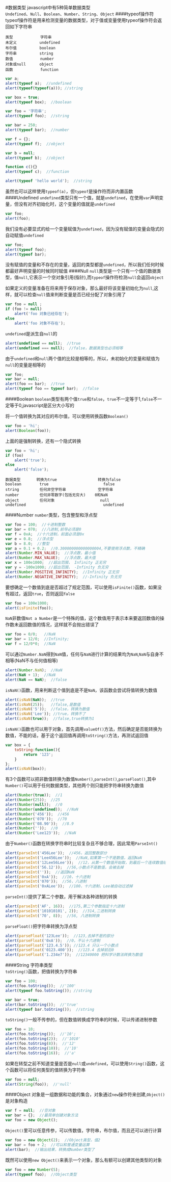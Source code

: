 #数据类型
javascript中有5种简单数据类型          
`Undefined`、`Null`、`Boolean`、`Number`、`String`、`Object`
####typeof操作符
typeof操作符是用来检测变量的数据类型，对于值或变量使用typeof操作符会返回如下字符串
```text
类型            字符串
未定义          undefined
布尔值          boolean
字符串          string
数值            number
对象或null      object
函数            function
```
```js
var a;
alert(typeof a);  //undefined
alert(typeof(typeof(a))); //string

var box = true;
alert(typeof box);  //boolean

var foo = '字符串';
alert(typeof foo);  //string

var bar = 250;
alert(typeof bar);  //number

var f = {};
alert(typeof f);  //object

var b = null;
alert(typeof b);  //object

function c(){}
alert(typeof c);  //function

alert(typeof 'hello world');  //string
```
虽然也可以这样使用`typeof(a)`，但`typeof`是操作符而非内置函数    
####Undefined
`undefined`类型只有一个值，就是`undefined`，在使用`var`声明变量，但没有对齐初始化时，这个变量的值就是`undefined`
```js
var foo;
alert(foo);
```
我们没有必要显式的给一个变量赋值为`undefined`，因为没有赋值的变量会隐式的自动赋值`undefined`
```js
var foo;
alert(typeof foo);
alert(typeof bar);
```
没有赋值的变量和不存在的变量，返回的类型都是`undefined`，所以我们任何时候都最好声明变量的时候同时赋值
####Null
`null`类型是一个只有一个值的数据类型，值`null`,它表示一个空对象引用(指针),而`typeof`操作符检测`null`会返回`object`

如果定义的变量准备在将来用于保存对象，那么最好将该变量初始化为`null`,这样，就可以检查`null`值来判断变量是否已经分配了对象引用了
```js
var foo = null ;
if (foo != null)
	alert('foo 对象已经存在');
else
	alert('foo 对象不存在');
```
`undefined`是派生自`null`的
```js
alert(undefined == null);  //true
alert(undefined === null);  //false，数据类型也必须相等
```
由于`undefined`和`null`两个值的比较是相等的，所以，未初始化的变量和赋值为`null`的变量是相等的
```js
var foo;
var bar = null;
alert(foo == bar);  //true
alert(typeof foo == typeof bar);  //false
```
####Boolean
`boolean`类型有两个值`true`和`false`，`true`不一定等于1,`false`不一定等于0,javascript是区分大小写的

将一个值转换为其对应的布尔值，可以使用转换函数`Boolean()`
```js
var foo = 'hi';
alert(Boolean(foo));
```
上面的是强制转换，还有一个隐式转换
```js
var foo = 'hi';
if (foo)
	alert('true');
else
	alert('false');
```
```text
数据类型       转换为true                  转换为false
boolean        true                        false      
string         任何非空字符串              空字符串
number         任何非零数字(包括无穷大)    0和NaN
object         任何对象                    null
undefined                                  undefined
```
####Number
`number`类型，包含整型和浮点型
```js
var foo = 100;  //十进制整数
var bar = 070;  //八进制,前导必须是0
var f = 0xA;  //十六进制，前面必须是0x
var e = 0.8;  //浮点型
var b = 8.0;  //整型
var a = 0.1 + 0.2;  //0.300000000000000004,不要使用浮点数，不精确
alert(Number.MIN_VALUE);  //浮点数，最小值
alert(Number.MAX_VALUE);  //浮点数，最大值
var x = 100e1000;  //超出范围， Infinity 正无穷
var y = -100e1000; //超出范围， -Infinity 负无穷
alert(Number.POSITIVE_INFINITY);  //Infinity 正无穷
alert(Number.NEGATIVE_INFINITY);  //-Infinity 负无穷
```
要想确定一个数值到底是否超过了规定范围，可以使用`isFinite()`函数，如果没有超过，返回`true`，否则返回`false`
```js
var foo = 100e1000;
alert(isFinite(foo));
```
`NaN`非数值`Not a Number`是一个特殊的值，这个数值用于表示本来要返回数值的操作数未返回数值的情况，这样就不会抛出错误了
```js
var foo = 0/0;   //NaN
var bar = 12/0;  //Infinity;
var f = 12/0*0;  //NaN
```
可以通过`Number.NaN`得到`NaN`值，任何与`NaN`进行计算的结果均为`NaN`,`NaN`与自身不相等(NaN不与任何值相等)
```js
alert(Number.NaN);  //NaN
alert(NaN + 1);  //NaN
alert(NaN == NaN);  //false
```
`isNaN()`函数，用来判断这个值到底是不是`NaN`，该函数会尝试将值转换为数值
```js
alert(isNaN(NaN));  //true
alert(isNaN(25));   //false,是数值
alert(isNaN('5'));  //false，转换为数值
alert(isNaN('Lee')); //true，转换不了
alert(isNaN(true));  //false,true转换为1
```
`isNaN()`函数也可以用于对象，首先调用`valueOf()`方法，然后确定是否能转换为数值，不能的话，基于这个返回值再调用`toString()`方法，再测试返回值
```js
var box = {
	toString:function(){
		return '123';
	}
};
alert(isNaN(box));
```
有3个函数可以把非数值转换为数值`Number()`,`parseInt()`,`parseFloat()`,其中`Number()`可以用于任何数据类型，其他两个则只能把字符串转换为数值
```js
alert(Number(true));  //1
alert(Number(25));  //25
alert(Number(null));  //0
alert(Number(undefined));  //NaN
alert(Number('456'));  //456
alert(Number('070'));  //70
alert(Number('08.90'));  //8.9
alert(Number(''));  //0
alert(Number('Lee123'));  //NaN
```
由于`Number()`函数在转换字符串时比较复杂且不够合理，因此常用`ParseInt()`
```js
alert(parseInt('456Lee'));  //456，返回整数部分
alert(parseInt('Lee456Lee'));  //NaN,如果第一个不是数值，返回NaN
alert(parseInt('12Lee56Lee'));  //12，从第一个数值开始取，到最后一个连续数值结束
alert(parseInt('56.12'));  //56,小数点不是数值，会被去掉
alert(parseInt(''));  //返回NaN
alert(parseInt('0xA'));  //10，十六进制
alert(parseInt('070'));  //56，八进制
alert(parseInt('0xALee'));  //100，十六进制，Lee被自动过滤掉
```
`parseInt()`提供了第二个参数，用于解决各种进制的转换
```js
alert(parseInt('AF', 16));  //175,第二个参数指定十六进制
alert(parseInt('101010101', 2));  //314,二进制转换
alert(parseInt('70', 8));  //56, 八进制转换
```
`parseFloat()`把字符串转换为浮点型
```js
alert(parseFloat('123Lee'));  //123,去掉不是的部分
alert(parseFloat('0xA'));  //0，不认十六进制
alert(parseFloat('123.4.5')); //123.4 只认一个小数点
alert(parseFloat('0123.400'));  //123.4 去掉前后0
alert(parseFloat('1.234e7'));  //12340000 把科学计数法转换为数值
```
####String
字符串类型            
`toString()`函数，把值转换为字符串
```js
var foo = 100;
alert(foo.toString());  //'100'
alert(typeof foo.toString()); //string

var bar = true;
alert(bar.toString());  //'true'
alert(typeof bar.toString());  //string
```
`toString()`一般不传参的，但在数值转换成字符串的时候，可以传递进制参数
```js
var foo = 10;
alert(foo.toString());  //'10';
alert(foo.toString(2));  //'1010'
alert(foo.toString(8));  //'12'
alert(foo.toString(10));  //'10'
alert(foo.toString(16));  //'a'
```
如果在转型之前不知道变量是否是`null`或`undefined`，可以使用`String()`函数，这个函数可以将任何类型的值转换为字符串
```js
var foo = null;
alert(String(foo));  //'null'
```
####Object
对象是一组数据和功能的集合，对象通过`new`操作符来创建,`Object()`是对象构造
```js
var f = null;  //空对象
var bar = {};  //最简单创建对象方法
var foo = new Object();
```
`Object()`里可以任意传参，可以传数值，字符串，布尔值，而且还可以进行计算
```js
var foo = new Object(2);  //Object类型，值2
var bar = foo + 2;  //可以和普通变量运算
alert(bar);  //输出结果，转换成Number类型了
```
既然可以使用`new Object()`来表示一个对象，那么有额可以创建其他类型的对象
```js
var foo = new Number(5); 
alert(typeof foo);  //Object类型
```

